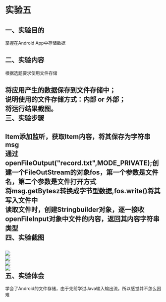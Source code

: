 实验五
=
一、实验目的
-
掌握在Android App中存储数据
  
二、实验内容
-
根据选题要求使用文件存储

将应用产生的数据保存到文件存储中；<br>
说明使用的文件存储方式：内部 or 外部；<br>
将运行结果截图。<br>
三、实验步骤
-
Item添加监听，获取Item内容，将其保存为字符串msg<br>
通过 openFileOutput("record.txt",MODE_PRIVATE);创建一个FileOutStream的对象fos，第一个参数是文件名，第二个参数是文件打开方式<br>
将msg.getBytesz转换成字节型数据,fos.write()将其写入文件中<br>
读取文件时，创建Stringbuilder对象，逐一接收openFileInput对象中文件的内容，返回其内容字符串类型 <br>
四、实验截图
-
![](https://github.com/zglx/android-labs-2018/blob/master/soft1614080902231/r51.png)<br>
![](https://github.com/zglx/android-labs-2018/blob/master/soft1614080902231/r52.png)<br>
![](https://github.com/zglx/android-labs-2018/blob/master/soft1614080902231/r53.png)<br>
![](https://github.com/zglx/android-labs-2018/blob/master/soft1614080902231/r54.png)<br>
五、实验体会
-
学会了Android的文件存储，由于先前学过Java输入输出流，所以感觉并不怎么困难
